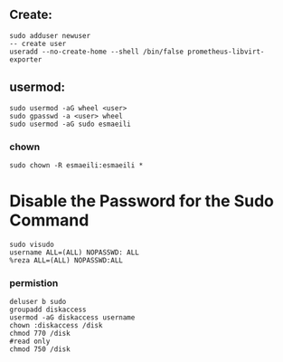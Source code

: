 ## Create:
```
sudo adduser newuser
-- create user
useradd --no-create-home --shell /bin/false prometheus-libvirt-exporter
```



## usermod:
```
sudo usermod -aG wheel <user>
sudo gpasswd -a <user> wheel
sudo usermod -aG sudo esmaeili
```



### chown
```
sudo chown -R esmaeili:esmaeili *
```
# Disable the Password for the Sudo Command
```
sudo visudo
username ALL=(ALL) NOPASSWD: ALL
%reza ALL=(ALL) NOPASSWD:ALL
```
### permistion
```
deluser b sudo
groupadd diskaccess
usermod -aG diskaccess username
chown :diskaccess /disk
chmod 770 /disk
#read only
chmod 750 /disk
```
